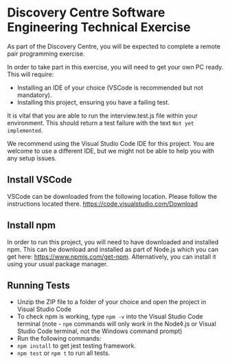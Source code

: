 # Discovery Centre Software Engineering Technical Exercise

As part of the Discovery Centre, you will be expected to complete a remote pair programming exercise.

In order to take part in this exercise, you will need to get your own PC ready. This will require:
* Installing an IDE of your choice (VSCode is recommended but not mandatory).
* Installing this project, ensuring you have a failing test.

It is vital that you are able to run the interview.test.js file within your environment. This should return a test failure with the text `Not yet implemented`.

We recommend using the Visual Studio Code IDE for this project. You are welcome to use a different IDE, but we might not be able to help you with any setup issues.

## Install VSCode
VSCode can be downloaded from the following location. Please follow the instructions located there. https://code.visualstudio.com/Download

## Install npm

In order to run this project, you will need to have downloaded and installed npm. This can be download and installed as part of Node.js which you can get here: https://www.npmjs.com/get-npm. Alternatively, you can install it using your usual package manager.


## Running Tests
* Unzip the ZIP file to a folder of your choice and open the project in Visual Studio Code
* To check npm is working, type `npm -v` into the Visual Studio Code terminal (note - `npm` commands will only work in the Node◊.js or Visual Studio Code terminal, not the Windows command prompt)
* Run the following commands:
* `npm install` to get jest testing framework.
* `npm test` or `npm t` to run all tests.
